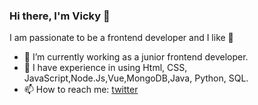 ### Hi there, I'm Vicky 👋

I am passionate to be a frontend developer and I like 🍓

- 🔭 I’m currently working as a junior frontend developer.
- 🌱 I have experience in using Html, CSS, JavaScript,Node.Js,Vue,MongoDB,Java, Python, SQL.
- 📫 How to reach me: [twitter](https://twitter.com/Vicky_VC_World)
